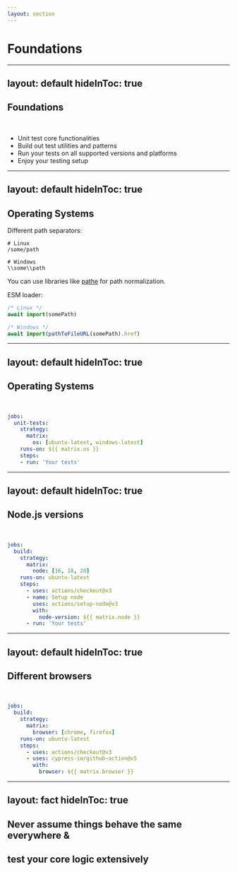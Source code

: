 ```yaml
---
layout: section
---
```


# Foundations

<!--
Independent on how you view the testing pyramid (listen to the talk "The Pyramid is Dead, Long Live the Pyramid" later), you can give yourself a solid foundation by going the extra mile during initial test setup.
-->

---
layout: default
hideInToc: true
---

## Foundations

<br />

<v-clicks>

- Unit test core functionalities
- Build out test utilities and patterns
- Run your tests on all supported versions and platforms
- Enjoy your testing setup

</v-clicks>

<!--
These are things that work well for Gatsby
-->

---
layout: default
hideInToc: true
---

## Operating Systems

Different path separators:

```shell
# Linux
/some/path

# Windows
\\some\\path
```

You can use libraries like [pathe](https://github.com/unjs/pathe) for path normalization.

ESM loader:

```js
/* Linux */
await import(somePath)

/* Windows */
await import(pathToFileURL(somePath).href)
```

---
layout: default
hideInToc: true
---

## Operating Systems

<br />

```yaml {3-6}
jobs:
  unit-tests:
    strategy:
      matrix:
        os: [ubuntu-latest, windows-latest]
    runs-on: ${{ matrix.os }}
	steps:
    - run: 'Your tests'
```

---
layout: default
hideInToc: true
---

## Node.js versions

<br />

```yaml {3-5,12}
jobs:
  build:
    strategy:
      matrix:
        node: [16, 18, 20]
    runs-on: ubuntu-latest
    steps:
      - uses: actions/checkout@v3
      - name: Setup node
        uses: actions/setup-node@v3
        with:
          node-version: ${{ matrix.node }}
      - run: 'Your tests'
```

---
layout: default
hideInToc: true
---

## Different browsers

<br />

```yaml {3-5,11}
jobs:
  build:
    strategy:
      matrix:
        browser: [chrome, firefox]
    runs-on: ubuntu-latest
    steps:
      - uses: actions/checkout@v3
      - uses: cypress-io/github-action@v5
        with:
          browser: ${{ matrix.browser }}
```

---
layout: fact
hideInToc: true
---

## Never assume things behave the same everywhere & <br />
## test your core logic extensively

<!--
You might not need different browsers, you might not need all different versions. Choose a setup that makes you productive and trust into the CI
-->